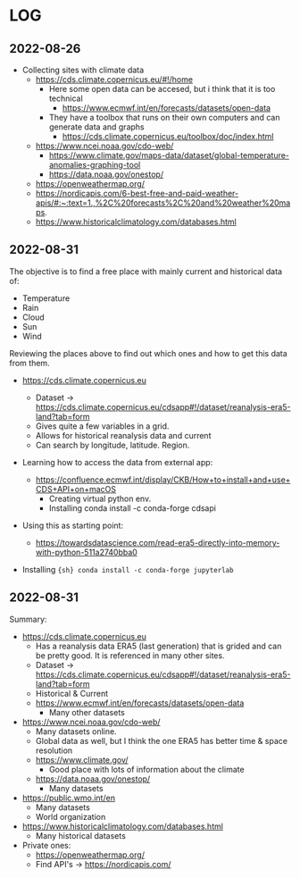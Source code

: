# LOG

## 2022-08-26

* Collecting sites with climate data
  * <https://cds.climate.copernicus.eu/#!/home>
    * Here some open data can be accesed, but i think that it is too technical
      * <https://www.ecmwf.int/en/forecasts/datasets/open-data>
    * They have a toolbox that runs on their own computers and can generate data and graphs
      * <https://cds.climate.copernicus.eu/toolbox/doc/index.html>
  * <https://www.ncei.noaa.gov/cdo-web/> 
    * <https://www.climate.gov/maps-data/dataset/global-temperature-anomalies-graphing-tool>
    * https://data.noaa.gov/onestop/
  * https://openweathermap.org/
  * https://nordicapis.com/6-best-free-and-paid-weather-apis/#:~:text=1.,%2C%20forecasts%2C%20and%20weather%20maps.
  * https://www.historicalclimatology.com/databases.html 


## 2022-08-31

The objective is to find a free place with mainly current and historical data of:

* Temperature
* Rain
* Cloud
* Sun
* Wind

Reviewing the places above to find out which ones and how to get this data from them.

* <https://cds.climate.copernicus.eu>
  * Dataset -> <https://cds.climate.copernicus.eu/cdsapp#!/dataset/reanalysis-era5-land?tab=form> 
  * Gives quite a few variables in a grid.
  * Allows for historical reanalysis data and current
  * Can search by longitude, latitude. Region.

* Learning how to access the data from external app:
  * <https://confluence.ecmwf.int/display/CKB/How+to+install+and+use+CDS+API+on+macOS>
    * Creating virtual python env.
    * Installing conda install -c conda-forge cdsapi
* Using this as starting point:
  * <https://towardsdatascience.com/read-era5-directly-into-memory-with-python-511a2740bba0> 
* Installing ```{sh} conda install -c conda-forge jupyterlab``` 

## 2022-08-31

Summary:

* <https://cds.climate.copernicus.eu>
  * Has a reanalysis data ERA5 (last generation) that is grided and can be pretty good. It is referenced in many other sites.
  * Dataset -> <https://cds.climate.copernicus.eu/cdsapp#!/dataset/reanalysis-era5-land?tab=form> 
  * Historical & Current
  * <https://www.ecmwf.int/en/forecasts/datasets/open-data> 
    * Many other datasets
* <https://www.ncei.noaa.gov/cdo-web/>
  * Many datasets online.
  * Global data as well, but I think the one ERA5 has better time & space resolution  
  * <https://www.climate.gov/>
    * Good place with lots of information about the climate
  * <https://data.noaa.gov/onestop/>
    * Many datasets 
* https://public.wmo.int/en
  * Many datasets
  * World organization
* <https://www.historicalclimatology.com/databases.html>
  * Many historical datasets 
* Private ones:
  * <https://openweathermap.org/>
  * Find API's -> <https://nordicapis.com/>
